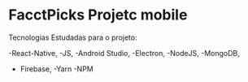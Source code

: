# FacctPicks Projetc mobile

Tecnologias Estudadas para o projeto:

-React-Native,
-JS, 
-Android Studio, 
-Electron, 
-NodeJS,
-MongoDB,
- Firebase,
-Yarn
-NPM



